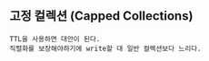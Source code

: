 ## 고정 컬렉션 (Capped Collections)

```declarative
TTL을 사용하면 대안이 된다.
직렬화를 보장해야하기에 write할 대 일반 컬렉션보다 느리다.
```